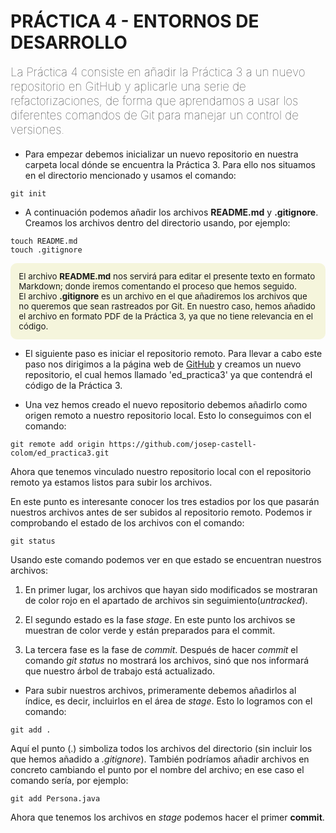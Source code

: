 # **PRÁCTICA 4 - ENTORNOS DE DESARROLLO**

<p style="font-size:14pt;font-weight:lighter">La Práctica 4 consiste en añadir la Práctica 3 a un nuevo repositorio en GitHub y aplicarle una serie de refactorizaciones, de forma que aprendamos a usar los diferentes comandos de Git para manejar un control de versiones.</p>

- Para empezar debemos inicializar un nuevo repositorio en nuestra carpeta local dónde se encuentra la Práctica 3.
  Para ello nos situamos en el directorio mencionado y usamos el comando:

```
git init
```

- A continuación podemos añadir los archivos **README.md** y **.gitignore**.
  Creamos los archivos dentro del directorio usando, por ejemplo:

```
touch README.md
touch .gitignore
```

<p style="background-color:beige;padding:1em;border-radius:10px;font-size:10pt;">El archivo <b>README.md</b> nos servirá para editar el presente texto en formato Markdown; donde iremos comentando el proceso que hemos seguido.<br />
El archivo <b>.gitignore</b> es un archivo en el que añadiremos los archivos que no queremos que sean rastreados por Git. En nuestro caso, hemos añadido el archivo en formato PDF de la Práctica 3, ya que no tiene relevancia en el código.</p>

- El siguiente paso es iniciar el repositorio remoto. Para llevar a cabo este paso nos dirigimos a la página web de [GitHub](https://github.com) y creamos un nuevo repositorio, el cual hemos llamado 'ed_practica3' ya que contendrá el código de la Práctica 3.

- Una vez hemos creado el nuevo repositorio debemos añadirlo como origen remoto a nuestro repositorio local. Esto lo conseguimos con el comando:

```
git remote add origin https://github.com/josep-castell-colom/ed_practica3.git
```

Ahora que tenemos vinculado nuestro repositorio local con el repositorio remoto ya estamos listos para subir los archivos.

En este punto es interesante conocer los tres estadios por los que pasarán nuestros archivos antes de ser subidos al repositorio remoto. Podemos ir comprobando el estado de los archivos con el comando:

```
git status
```

Usando este comando podemos ver en que estado se encuentran nuestros archivos:

1. En primer lugar, los archivos que hayan sido modificados se mostraran de color rojo en el apartado de archivos sin seguimiento(_untracked_).

2. El segundo estado es la fase _stage_. En este punto los archivos se muestran de color verde y están preparados para el commit.

3. La tercera fase es la fase de _commit_. Después de hacer _commit_ el comando _git status_ no mostrará los archivos, sinó que nos informará que nuestro árbol de trabajo está actualizado.

- Para subir nuestros archivos, primeramente debemos añadirlos al índice, es decir, incluirlos en el área de _stage_. Esto lo logramos con el comando:

```
git add .
```

Aquí el punto (.) simboliza todos los archivos del directorio (sin incluir los que hemos añadido a _.gitignore_). También podríamos añadir archivos en concreto cambiando el punto por el nombre del archivo; en ese caso el comando sería, por ejemplo:

```
git add Persona.java
```

Ahora que tenemos los archivos en _stage_ podemos hacer el primer **commit**.